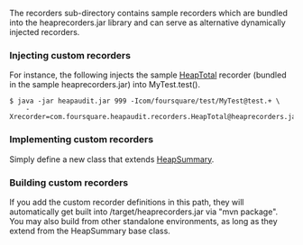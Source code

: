 The recorders sub-directory contains sample recorders which are bundled into the
heaprecorders.jar library and can serve as alternative dynamically injected
recorders.

### Injecting custom recorders

For instance, the following injects the sample [HeapTotal](https://github.com/foursquare/heapaudit/blob/master/src/main/java/com/foursquare/heapaudit/recorders/HeapTotal.java)
recorder (bundled in the sample heaprecorders.jar) into MyTest.test().

	$ java -jar heapaudit.jar 999 -Icom/foursquare/test/MyTest@test.+ \
		-Xrecorder=com.foursquare.heapaudit.recorders.HeapTotal@heaprecorders.jar

### Implementing custom recorders

Simply define a new class that extends [HeapSummary](https://github.com/foursquare/heapaudit/blob/master/src/main/java/com/foursquare/heapaudit/HeapSummary.java).

### Building custom recorders

If you add the custom recorder definitions in this path, they will automatically
get built into /target/heaprecorders.jar via "mvn package". You may also build
from other standalone environments, as long as they extend from the HeapSummary
base class.